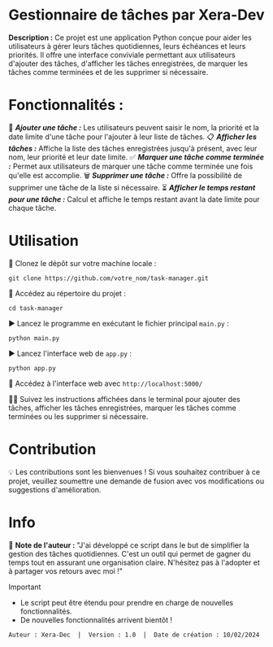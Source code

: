 # Gestionnaire de tâches par Xera-Dev

**Description :** Ce projet est une application Python conçue pour aider les utilisateurs à gérer leurs tâches quotidiennes, leurs échéances et leurs priorités. Il offre une interface conviviale permettant aux utilisateurs d'ajouter des tâches, d'afficher les tâches enregistrées, de marquer les tâches comme terminées et de les supprimer si nécessaire.

# Fonctionnalités :

📝 **_Ajouter une tâche :_** Les utilisateurs peuvent saisir le nom, la priorité et la date limite d'une tâche pour l'ajouter à leur liste de tâches.
📋 **_Afficher les tâches :_** Affiche la liste des tâches enregistrées jusqu'à présent, avec leur nom, leur priorité et leur date limite.
✅ **_Marquer une tâche comme terminée :_** Permet aux utilisateurs de marquer une tâche comme terminée une fois qu'elle est accomplie.
🗑️ **_Supprimer une tâche :_** Offre la possibilité de supprimer une tâche de la liste si nécessaire.
⏳ **_Afficher le temps restant pour une tâche :_** Calcul et affiche le temps restant avant la date limite pour chaque tâche.

# Utilisation

🚀 Clonez le dépôt sur votre machine locale :
  ```
  git clone https://github.com/votre_nom/task-manager.git
  ```
📂 Accédez au répertoire du projet :
  ```
  cd task-manager
  ```
▶️ Lancez le programme en exécutant le fichier principal `main.py` :
  ```
  python main.py
  ```
▶️ Lancez l'interface web de `app.py` :
  ```
  python app.py
  ```
📂 Accédez à l'interface web avec `http://localhost:5000/`

👩‍💻 Suivez les instructions affichées dans le terminal pour ajouter des tâches, afficher les tâches enregistrées, marquer les tâches comme terminées ou les supprimer si nécessaire.

# Contribution

💡 Les contributions sont les bienvenues ! Si vous souhaitez contribuer à ce projet, veuillez soumettre une demande de fusion avec vos modifications ou suggestions d'amélioration.

# Info
📝 **Note de l'auteur :**
"J'ai développé ce script dans le but de simplifier la gestion des tâches quotidiennes. C'est un outil qui permet de gagner du temps tout en assurant une organisation claire. N'hésitez pas à l'adopter et à partager vos retours avec moi !"

> [!IMPORTANT]
> - Le script peut être étendu pour prendre en charge de nouvelles fonctionnalités.
> - De nouvelles fonctionnalités arrivent bientôt !

```Auteur : Xera-Dec  |  Version : 1.0  |  Date de création : 10/02/2024```
